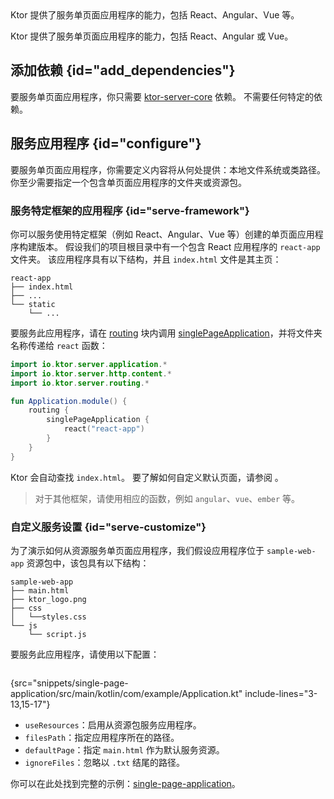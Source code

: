 [//]: # (title: 服务单页面应用程序)

<show-structure for="chapter" depth="2"/>

<tldr>
<var name="example_name" value="single-page-application"/>
<include from="lib.topic" element-id="download_example"/>
</tldr>

<link-summary>
Ktor 提供了服务单页面应用程序的能力，包括 React、Angular、Vue 等。
</link-summary>

Ktor 提供了服务单页面应用程序的能力，包括 React、Angular 或 Vue。

## 添加依赖 {id="add_dependencies"}

要服务单页面应用程序，你只需要 [ktor-server-core](server-dependencies.topic#add-ktor-dependencies) 依赖。
不需要任何特定的依赖。

## 服务应用程序 {id="configure"}

要服务单页面应用程序，你需要定义内容将从何处提供：本地文件系统或类路径。
你至少需要指定一个包含单页面应用程序的文件夹或资源包。

### 服务特定框架的应用程序 {id="serve-framework"}

你可以服务使用特定框架（例如 React、Angular、Vue 等）创建的单页面应用程序构建版本。
假设我们的项目根目录中有一个包含 React 应用程序的 `react-app` 文件夹。
该应用程序具有以下结构，并且 `index.html` 文件是其主页：

```text
react-app
├── index.html
├── ...
└── static
    └── ...
```

要服务此应用程序，请在 [routing](server-routing.md) 块内调用 [singlePageApplication](https://api.ktor.io/ktor-server/ktor-server-core/io.ktor.server.http.content/single-page-application.html)，并将文件夹名称传递给 `react` 函数：

```kotlin
import io.ktor.server.application.*
import io.ktor.server.http.content.*
import io.ktor.server.routing.*

fun Application.module() {
    routing {
        singlePageApplication {
            react("react-app")
        }
    }
}
```

Ktor 会自动查找 `index.html`。
要了解如何自定义默认页面，请参阅 [](#serve-customize)。

> 对于其他框架，请使用相应的函数，例如 `angular`、`vue`、`ember` 等。

### 自定义服务设置 {id="serve-customize"}

为了演示如何从资源服务单页面应用程序，我们假设应用程序位于 `sample-web-app` 资源包中，该包具有以下结构：

```text
sample-web-app
├── main.html
├── ktor_logo.png
├── css
│   └──styles.css
└── js
    └── script.js
```

要服务此应用程序，请使用以下配置：

```kotlin
```
{src="snippets/single-page-application/src/main/kotlin/com/example/Application.kt" include-lines="3-13,15-17"}

- `useResources`：启用从资源包服务应用程序。
- `filesPath`：指定应用程序所在的路径。
- `defaultPage`：指定 `main.html` 作为默认服务资源。
- `ignoreFiles`：忽略以 `.txt` 结尾的路径。

你可以在此处找到完整的示例：[single-page-application](https://github.com/ktorio/ktor-documentation/tree/%ktor_version%/codeSnippets/snippets/single-page-application)。